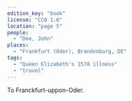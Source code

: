 ```yaml
---
edition_key: "book"
license: "CC0 1.0"
location: "page 5"
people:
  - "Dee, John"
places:
  - "Frankfurt (Oder), Brandenburg, DE"
tags:
  - "Queen Elizabeth's 1578 illness"
  - "travel"
---
```

To
Franckfurt-uppon-Oder.
